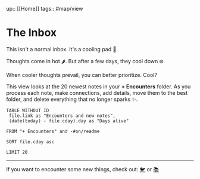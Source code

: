 up:: [[Home]]
tags:: #map/view 

# The Inbox
This isn't a normal inbox. It's a cooling pad 🧊.

Thoughts come in hot 🌶. But after a few days, they cool down ❄️.

When cooler thoughts prevail, you can better prioritize. Cool? 

This view looks at the 20 newest notes in your **+ Encounters** folder. As you process each note, make connections, add details, move them to the best folder,  and delete everything that no longer sparks ✨. 

``` dataview
TABLE WITHOUT ID
 file.link as "Encounters and new notes",
 (date(today) - file.cday).day as "Days alive"

FROM "+ Encounters" and -#on/readme 

SORT file.cday asc

LIMIT 20
```

---

If you want to encounter some new things, check out: [🐦](https://www.twitter.com) or [📚](https://readwise.io/lyt/)          